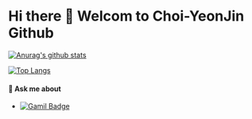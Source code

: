 # Hi there 👋 Welcom to Choi-YeonJin Github

<!--
**Choi-YeonJin/Choi-YeonJin** is a ✨ _special_ ✨ repository because its `README.md` (this file) appears on your GitHub profile.

Here are some ideas to get you started:

- 🔭 I’m currently working on ...
- 🌱 I’m currently learning ...
- 👯 I’m looking to collaborate on ...
- 🤔 I’m looking for help with ...
- 💬 Ask me about ...
- 📫 How to reach me: ...
- 😄 Pronouns: ...
- ⚡ Fun fact: ...
-->

[![Anurag's github stats](https://github-readme-stats.vercel.app/api?username=Choi-YeonJin&show_icons=true)](https://github.com/Choi-YeonJin/github-readme-stats)
  
[![Top Langs](https://github-readme-stats.vercel.app/api/top-langs/?username=Choi-YeonJin&layout=compact)](https://github.com/Choi-YeonJin/github-readme-stats)
  
#### 💬 Ask me about
- [![Gamil Badge](http://img.shields.io/badge/-Gmail-informational?style=flat-square&logo=Gmail&logoColor=white&link=mailto:cyh9721@gamil.com)](mailto:cyj9721@gmail.com)
